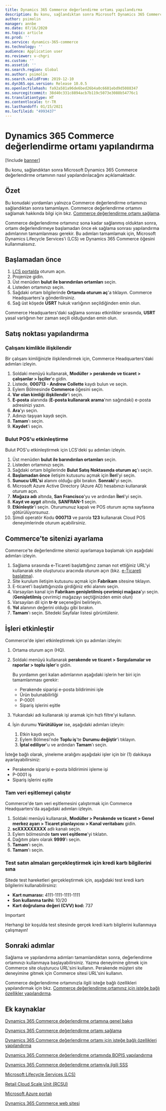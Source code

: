 ```yaml
---
title: Dynamics 365 Commerce değerlendirme ortamı yapılandırma
description: Bu konu, sağlandıktan sonra Microsoft Dynamics 365 Commerce değerlendirme ortamının nasıl yapılandırılacağını açıklamaktadır.
author: psimolin
manager: annbe
ms.date: 07/16/2020
ms.topic: article
ms.prod: ''
ms.service: dynamics-365-commerce
ms.technology: ''
audience: Application user
ms.reviewer: v-chgri
ms.custom: ''
ms.assetid: ''
ms.search.region: Global
ms.author: psimolin
ms.search.validFrom: 2019-12-10
ms.dyn365.ops.version: Release 10.0.5
ms.openlocfilehash: fa92a581a96de6bed26b4a0c6601ebd9d5088347
ms.sourcegitcommit: 38d40c331c8894acb7b119c5073e3088b54776c1
ms.translationtype: HT
ms.contentlocale: tr-TR
ms.lasthandoff: 01/15/2021
ms.locfileid: "4993437"
---
```

# <a name="configure-a-dynamics-365-commerce-evaluation-environment"></a>Dynamics 365 Commerce değerlendirme ortamı yapılandırma

[!include [banner](includes/banner.md)]

Bu konu, sağlandıktan sonra Microsoft Dynamics 365 Commerce değerlendirme ortamının nasıl yapılandırılacağını açıklamaktadır.

## <a name="overview"></a>Özet

Bu konudaki yordamları yalnızca Commerce değerlendirme ortamınızı sağlandıktan sonra tamamlayın. Commerce değerlendirme ortamını sağlamak hakkında bilgi için bkz. [Commerce değerlendirme ortamı sağlama](provisioning-guide.md).

Commerce değerlendirme ortamınız sona kadar sağlanmış olduktan sonra, ortamı değerlendirmeye başlamadan önce ek sağlama sonrası yapılandırma adımlarının tamamlanması gerekir. Bu adımları tamamlamak için, Microsoft Dynamics Lifecycle Services'i (LCS) ve Dynamics 365 Commerce öğesini kullanmalısınız.

## <a name="before-you-start"></a>Başlamadan önce

1. [LCS portalda](https://lcs.dynamics.com) oturum açın.
1. Projenize gidin.
1. Üst menüden **bulut ile barındırılan ortamları** seçin.
1. Listeden ortamınızı seçin.
1. Sağdaki ortam bilgilerinde **Ortamda oturum aç**'a tıklayın. Commerce Headquarters'a gönderilirsiniz.
1. Sağ üst köşede **USRT** hukuk varlığının seçildiğinden emin olun.

Commerce Headquarters'daki sağlama sonrası etkinlikler sırasında, **USRT** yasal varlığının her zaman seçili olduğundan emin olun.

## <a name="configure-the-point-of-sale"></a>Satış noktası yapılandırma

### <a name="associate-a-worker-with-your-identity"></a>Çalışanı kimlikle ilişkilendir

Bir çalışanı kimliğinizle ilişkilendirmek için, Commerce Headquarters'daki adımları izleyin.

1. Soldaki menüyü kullanarak, **Modüller \> perakende ve ticaret \> çalışanlar \> İşçiler**'e gidin.
1. Listede, **000713 - Andrew Collette** kaydı bulun ve seçin.
1. Eylem Bölmesinde **Commerce** öğesini seçin.
1. **Var olan kimliği ilişkilendir**'i seçin.
1. **E-posta** alanında (**E-posta kullanarak arama**'nın sağındaki) e-posta adresinizi yazın.
1. **Ara**'yı seçin.
1. Adınızı taşıyan kaydı seçin.
1. **Tamam**'ı seçin.
1. **Kaydet**'i seçin.

### <a name="activate-cloud-pos"></a>Bulut POS'u etkinleştirme

Bulut POS'u etkinleştirmek için LCS'deki şu adımları izleyin.

1. Üst menüden **bulut ile barındırılan ortamları** seçin.
1. Listeden ortamınızı seçin.
1. Sağdaki ortam bilgilerinde **Bulut Satış Noktasında oturum aç**'ı seçin.
1. **Başlamadan önce** iletişim kutusunu açmak için **İleri**'yi seçin.
1. **Sunucu URL'si** alanını olduğu gibi bırakın. **Sonraki**'yi seçin.
1. Microsoft Azure Active Directory (Azure AD) hesabınızı kullanarak oturum açın.
1. **Mağaza adı** altında, **San Francisco**'yu ve ardından **İleri**'yi seçin.
1. **Kayıt ve aygıt** altında, **SANFRAN-1** seçin.
1. **Etkinleştir**'i seçin. Oturumunuz kapalı ve POS oturum açma sayfasına götürülüyorsunuz.
1. Şimdi operatör Kodu **000713** ve parola **123** kullanarak Cloud POS deneyimlerinde oturum açabilirsiniz.

## <a name="set-up-your-site-in-commerce"></a>Commerce'te sitenizi ayarlama

Commerce'te değerlendirme sitenizi ayarlamaya başlamak için aşağıdaki adımları izleyin.

1. Sağlama sırasında e-Ticareti başlattığınız zaman not ettiğiniz URL'yi kullanarak site oluşturucu aracında oturum açın (bkz. [e-Ticareti başlatma](provisioning-guide.md#initialize-e-commerce)).
1. Site kurulum iletişim kutusunu açmak için **Fabrikam** sitesine tıklayın.
1. E-ticaret'i başlattığınızda girdiğiniz etki alanını seçin.
1. Varsayılan kanal için **Fabrikam genişletilmiş çevrimiçi mağaza**'yı seçin. (**Genişletilmiş** çevrimiçi mağazayı seçtiğinizden emin olun)
1. Varsayılan dil için **tr-tr** seçeneğini belirleyin.
1. **Yol** alanının değerini olduğu gibi bırakın.
1. **Tamam**'ı seçin. Sitedeki Sayfalar listesi görüntülenir.

## <a name="enable-jobs"></a>İşleri etkinleştir

Commerce'de işleri etkinleştirmek için şu adımları izleyin:

1. Ortama oturum açın (HQ).
1. Soldaki menüyü kullanarak **perakende ve ticaret \> Sorgulamalar ve raporlar \> toplu işler**'e gidin.

    Bu yordamın geri kalan adımlarının aşağıdaki işlerin her biri için tamamlanması gerekir:

    * Perakende siparişi e-posta bildirimini işle
    * Ürün bulunabilirliği
    * P-0001
    * Sipariş işlerini eşitle

1. Yukarıdaki adı kullanarak işi aramak için hızlı filtre'yi kullanın.
1. İşin durumu **Yürütülüyor** ise, aşağıdaki adımları izleyin:

    1. Etkin kaydı seçin.
    1. Eylem Bölmesi'nde **Toplu iş**'te **Durumu değiştir**'i tıklayın.
    1. **İptal ediliyor**'u ve ardından **Tamam**'ı seçin.

İsteğe bağlı olarak, yineleme aralığını aşağıdaki işler için bir (1) dakikaya ayarlayabilirsiniz:

* Perakende siparişi e-posta bildirimini işleme işi
* P-0001 iş
* Sipariş işlerini eşitle

### <a name="run-full-data-synchronization"></a>Tam veri eşitlemeyi çalıştır

Commerce'de tam veri eşitlemesini çalıştırmak için Commerce Headquarters'da aşağıdaki adımları izleyin.

1. Soldaki menüyü kullanarak, **Modüller \> Perakende ve ticaret \> Genel merkez ayarı \> Ticaret planlayıcısı \> Kanal veritabanı** gidin.
1. **scXXXXXXXXX** adlı kanalı seçin.
1. Eylem bölmesinde **tam veri eşitleme**'yi tıklatın.
1. Dağıtım planı olarak **9999**'ı seçin.
1. **Tamam**'ı seçin.
1. **Tamam**'ı seçin.

### <a name="test-credit-card-information-to-do-test-purchases"></a>Test satın almaları gerçekleştirmek için kredi kartı bilgilerini sına

Sitede test hareketleri gerçekleştirmek için, aşağıdaki test kredi kartı bilgilerini kullanabilirsiniz:

- **Kart numarası:** 4111-1111-1111-1111
- **Son kullanma tarihi:** 10/20
- **Kart doğrulama değeri (CVV) kod:** 737

> [!IMPORTANT]
> Herhangi bir koşulda test sitesinde gerçek kredi kartı bilgilerini kullanmaya çalışmayın!

## <a name="next-steps"></a>Sonraki adımlar

Sağlama ve yapılandırma adımları tamamlandıktan sonra, değerlendirme ortamınızı kullanmaya başlayabilirsiniz. Yazma deneyimine gitmek için Commerce site oluşturucu URL'sini kullanın. Perakende müşteri site deneyimine gitmek için Commerce sitesi URL'sini kullanın.

Commerce değerlendirme ortamınızla ilgili isteğe bağlı özellikleri yapılandırmak için bkz. [Commerce değerlendirme ortamınız için isteğe bağlı özellikler yapılandırma](cpe-optional-features.md).

## <a name="additional-resources"></a>Ek kaynaklar

[Dynamics 365 Commerce değerlendirme ortamına genel bakış](cpe-overview.md)

[Dynamics 365 Commerce değerlendirme ortamı sağlama](provisioning-guide.md)

[Dynamics 365 Commerce değerlendirme ortamı için isteğe bağlı özellikleri yapılandırma](cpe-optional-features.md)

[Dynamics 365 Commerce değerlendirme ortamında BOPIS yapılandırma](cpe-bopis.md)

[Dynamics 365 Commerce değerlendirme ortamıyla ilgili SSS](cpe-faq.md)

[Microsoft Lifecycle Services (LCS)](https://docs.microsoft.com/dynamics365/unified-operations/dev-itpro/lifecycle-services/lcs-user-guide)

[Retail Cloud Scale Unit (RCSU)](https://docs.microsoft.com/business-applications-release-notes/october18/dynamics365-retail/retail-cloud-scale-unit)

[Microsoft Azure portalı](https://azure.microsoft.com/features/azure-portal)

[Dynamics 365 Commerce web sitesi](https://aka.ms/Dynamics365CommerceWebsite)
